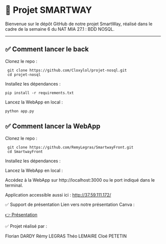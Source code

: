 # 📌 Projet SMARTWAY

Bienvenue sur le dépôt GitHub de notre projet SmartWay, réalisé dans le cadre de la semaine 6 du NAT MIA 27.1 : BDD NOSQL.

---

## ✅ Comment lancer le back 
Clonez le repo :
  

     git clone https://github.com/Cloxylol/projet-nosql.git
     cd projet-nosql

Installez les dépendances :


    pip install -r requirements.txt


Lancez la WebApp en local : 


    python app.py


## ✅ Comment lancer la WebApp

Clonez le repo :

     git clone https://github.com/RemyLegras/SmartwayFront.git
     cd SmartwayFront

Installez les dépendances :


Lancez la WebApp en local : 


Accédez à la WebApp sur http://localhost:3000 ou le port indiqué dans le terminal.



Application accessible aussi ici : http://37.59.111.172/

✅ Support de présentation
Lien vers notre présentation Canva :

[👉 Présentation
](https://www.canva.com/design/DAGsq7pLHOA/ojB-tHvQe7nzvhUMSrpfCg/view?utm_content=DAGsq7pLHOA&utm_campaign=designshare&utm_medium=link2&utm_source=uniquelinks&utlId=h43d958840b)



✅ Projet réalisé par :

Florian DARDY
Rémy LEGRAS
Théo LEMAIRE
Cloé PETETIN

